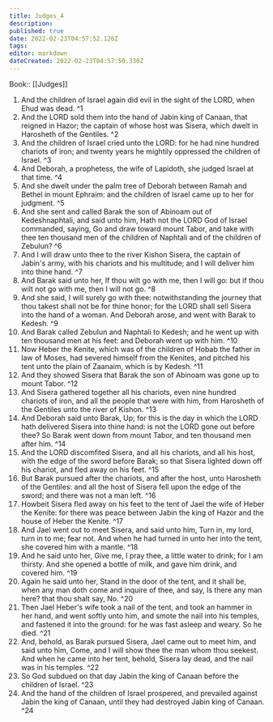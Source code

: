 ```yaml
---
title: Judges_4
description: 
published: true
date: 2022-02-23T04:57:52.126Z
tags: 
editor: markdown
dateCreated: 2022-02-23T04:57:50.330Z
---
```


 Book:: [[Judges]]
 1. And the children of Israel again did evil in the sight of the LORD, when Ehud was dead. ^1
 2. And the LORD sold them into the hand of Jabin king of Canaan, that reigned in Hazor; the captain of whose host was Sisera, which dwelt in Harosheth of the Gentiles. ^2
 3. And the children of Israel cried unto the LORD: for he had nine hundred chariots of iron; and twenty years he mightily oppressed the children of Israel. ^3
 4. And Deborah, a prophetess, the wife of Lapidoth, she judged Israel at that time. ^4
 5. And she dwelt under the palm tree of Deborah between Ramah and Bethel in mount Ephraim: and the children of Israel came up to her for judgment. ^5
 6. And she sent and called Barak the son of Abinoam out of Kedeshnaphtali, and said unto him, Hath not the LORD God of Israel commanded, saying, Go and draw toward mount Tabor, and take with thee ten thousand men of the children of Naphtali and of the children of Zebulun? ^6
 7. And I will draw unto thee to the river Kishon Sisera, the captain of Jabin's army, with his chariots and his multitude; and I will deliver him into thine hand. ^7
 8. And Barak said unto her, If thou wilt go with me, then I will go: but if thou wilt not go with me, then I will not go. ^8
 9. And she said, I will surely go with thee: notwithstanding the journey that thou takest shall not be for thine honor; for the LORD shall sell Sisera into the hand of a woman. And Deborah arose, and went with Barak to Kedesh. ^9
 10. And Barak called Zebulun and Naphtali to Kedesh; and he went up with ten thousand men at his feet: and Deborah went up with him. ^10
 11. Now Heber the Kenite, which was of the children of Hobab the father in law of Moses, had severed himself from the Kenites, and pitched his tent unto the plain of Zaanaim, which is by Kedesh. ^11
 12. And they showed Sisera that Barak the son of Abinoam was gone up to mount Tabor. ^12
 13. And Sisera gathered together all his chariots, even nine hundred chariots of iron, and all the people that were with him, from Harosheth of the Gentiles unto the river of Kishon. ^13
 14. And Deborah said unto Barak, Up; for this is the day in which the LORD hath delivered Sisera into thine hand: is not the LORD gone out before thee? So Barak went down from mount Tabor, and ten thousand men after him. ^14
 15. And the LORD discomfited Sisera, and all his chariots, and all his host, with the edge of the sword before Barak; so that Sisera lighted down off his chariot, and fled away on his feet. ^15
 16. But Barak pursued after the chariots, and after the host, unto Harosheth of the Gentiles: and all the host of Sisera fell upon the edge of the sword; and there was not a man left. ^16
 17. Howbeit Sisera fled away on his feet to the tent of Jael the wife of Heber the Kenite: for there was peace between Jabin the king of Hazor and the house of Heber the Kenite. ^17
 18. And Jael went out to meet Sisera, and said unto him, Turn in, my lord, turn in to me; fear not. And when he had turned in unto her into the tent, she covered him with a mantle. ^18
 19. And he said unto her, Give me, I pray thee, a little water to drink; for I am thirsty. And she opened a bottle of milk, and gave him drink, and covered him. ^19
 20. Again he said unto her, Stand in the door of the tent, and it shall be, when any man doth come and inquire of thee, and say, Is there any man here? that thou shalt say, No. ^20
 21. Then Jael Heber's wife took a nail of the tent, and took an hammer in her hand, and went softly unto him, and smote the nail into his temples, and fastened it into the ground: for he was fast asleep and weary. So he died. ^21
 22. And, behold, as Barak pursued Sisera, Jael came out to meet him, and said unto him, Come, and I will show thee the man whom thou seekest. And when he came into her tent, behold, Sisera lay dead, and the nail was in his temples. ^22
 23. So God subdued on that day Jabin the king of Canaan before the children of Israel. ^23
 24. And the hand of the children of Israel prospered, and prevailed against Jabin the king of Canaan, until they had destroyed Jabin king of Canaan. ^24
